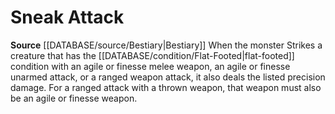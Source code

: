 ﻿---
id: '34'
name: Sneak Attack
rarity: Common
source: '[[DATABASE/source/Bestiary|Bestiary]]'
type: Creature Ability

---
# Sneak Attack

**Source** [[DATABASE/source/Bestiary|Bestiary]]
When the monster Strikes a creature that has the [[DATABASE/condition/Flat-Footed|flat-footed]] condition with an agile or finesse melee weapon, an agile or finesse unarmed attack, or a ranged weapon attack, it also deals the listed precision damage. For a ranged attack with a thrown weapon, that weapon must also be an agile or finesse weapon.